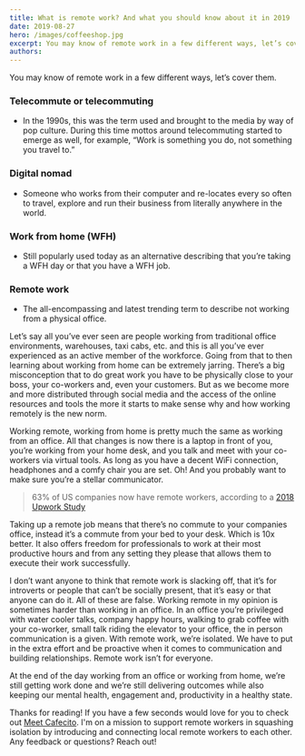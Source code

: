 ```yaml
---
title: What is remote work? And what you should know about it in 2019
date: 2019-08-27
hero: /images/coffeeshop.jpg
excerpt: You may know of remote work in a few different ways, let’s cover them.
authors:
---
```


You may know of remote work in a few different ways, let’s cover them.

### Telecommute or telecommuting

- In the 1990s, this was the term used and brought to the media by way of pop culture. During this time mottos around telecommuting started to emerge as well, for example, “Work is something you do, not something you travel to.”

### Digital nomad

- Someone who works from their computer and re-locates every so often to travel, explore and run their business from literally anywhere in the world.

### Work from home (WFH)

- Still popularly used today as an alternative describing that you’re taking a WFH day or that you have a WFH job.

### Remote work

- The all-encompassing and latest trending term to describe not working from a physical office.

Let’s say all you’ve ever seen are people working from traditional office environments, warehouses, taxi cabs, etc. and this is all you’ve ever experienced as an active member of the workforce. Going from that to then learning about working from home can be extremely jarring. There’s a big misconception that to do great work you have to be physically close to your boss, your co-workers and, even your customers. But as we become more and more distributed through social media and the access of the online resources and tools the more it starts to make sense why and how working remotely is the new norm.

Working remote, working from home is pretty much the same as working from an office. All that changes is now there is a laptop in front of you, you’re working from your home desk, and you talk and meet with your co-workers via virtual tools. As long as you have a decent WiFi connection, headphones and a comfy chair you are set. Oh! And you probably want to make sure you’re a stellar communicator.

> 63% of US companies now have remote workers, according to a [2018 Upwork Study](https://www.slideshare.net/upwork/2018-future-workforce-report-hiring-manager-insights-on-flexible-and-remote-work-trends/1)

Taking up a remote job means that there’s no commute to your companies office, instead it’s a commute from your bed to your desk. Which is 10x better. It also offers freedom for professionals to work at their most productive hours and from any setting they please that allows them to execute their work successfully.

I don’t want anyone to think that remote work is slacking off, that it’s for introverts or people that can’t be socially present, that it’s easy or that anyone can do it. All of these are false. Working remote in my opinion is sometimes harder than working in an office. In an office you’re privileged with water cooler talks, company happy hours, walking to grab coffee with your co-worker, small talk riding the elevator to your office, the in person communication is a given. With remote work, we’re isolated. We have to put in the extra effort and be proactive when it comes to communication and building relationships. Remote work isn’t for everyone.

At the end of the day working from an office or working from home, we’re still getting work done and we’re still delivering outcomes while also keeping our mental health, engagement and, productivity in a healthy state.

Thanks for reading! If you have a few seconds would love for you to check out [Meet Cafecito](https://meetcafecito.com). I'm on a mission to support remote workers in squashing isolation by introducing and connecting local remote workers to each other. Any feedback or questions? Reach out!